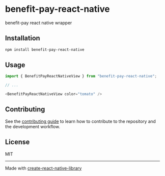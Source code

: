 # benefit-pay-react-native

benefit-pay react native wrapper

## Installation

```sh
npm install benefit-pay-react-native
```

## Usage

```js
import { BenefitPayReactNativeView } from "benefit-pay-react-native";

// ...

<BenefitPayReactNativeView color="tomato" />
```

## Contributing

See the [contributing guide](CONTRIBUTING.md) to learn how to contribute to the repository and the development workflow.

## License

MIT

---

Made with [create-react-native-library](https://github.com/callstack/react-native-builder-bob)
